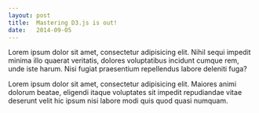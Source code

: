 ```yaml
---
layout: post
title:  Mastering D3.js is out!
date:   2014-09-05
---
```


Lorem ipsum dolor sit amet, consectetur adipisicing elit. Nihil sequi impedit minima illo quaerat veritatis, dolores voluptatibus incidunt cumque rem, unde iste harum. Nisi fugiat praesentium repellendus labore deleniti fuga?

Lorem ipsum dolor sit amet, consectetur adipisicing elit. Maiores animi dolorum beatae, eligendi itaque voluptates sit impedit repudiandae vitae deserunt velit hic ipsum nisi labore modi quis quod quasi numquam.
